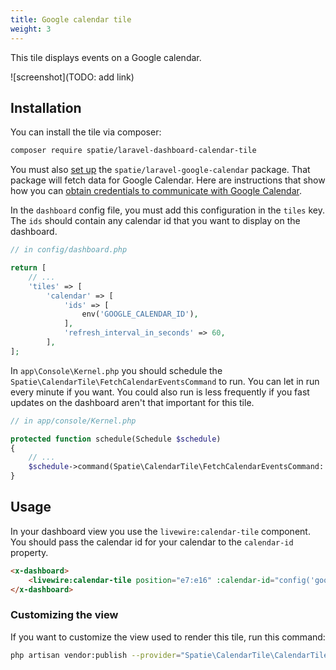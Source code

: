 ```yaml
---
title: Google calendar tile
weight: 3
---
```


This tile displays events on a Google calendar.

![screenshot](TODO: add link)

## Installation

You can install the tile via composer:

```bash
composer require spatie/laravel-dashboard-calendar-tile
```

You must also [set up](https://github.com/spatie/laravel-google-calendar#installation) the `spatie/laravel-google-calendar` package. That package will fetch data for Google Calendar. Here are instructions that show how you can [obtain credentials to communicate with Google Calendar](https://github.com/spatie/laravel-google-calendar#how-to-obtain-the-credentials-to-communicate-with-google-calendar).

In the `dashboard` config file, you must add this configuration in the `tiles` key. The `ids` should contain any calendar id that you want to display on the dashboard.

```php
// in config/dashboard.php

return [
    // ...
    'tiles' => [
        'calendar' => [
            'ids' => [
                env('GOOGLE_CALENDAR_ID'),
            ],
            'refresh_interval_in_seconds' => 60,
        ],
];
```

In `app\Console\Kernel.php` you should schedule the `Spatie\CalendarTile\FetchCalendarEventsCommand` to run. You can let in run every minute if you want. You could also run is less frequently if you fast updates on the dashboard aren't that important for this tile.

```php
// in app/console/Kernel.php

protected function schedule(Schedule $schedule)
{
    // ...
    $schedule->command(Spatie\CalendarTile\FetchCalendarEventsCommand::class)->everyMinute();
}
```

## Usage

In your dashboard view you use the `livewire:calendar-tile` component. You should pass the calendar id for your calendar to the `calendar-id` property.

```html
<x-dashboard>
    <livewire:calendar-tile position="e7:e16" :calendar-id="config('google-calendar.calendar_id')"/>
</x-dashboard>
```

### Customizing the view

If you want to customize the view used to render this tile, run this command:

```bash
php artisan vendor:publish --provider="Spatie\CalendarTile\CalendarTileServiceProvider" --tag="dashboard-calendar-tile-views"
```
